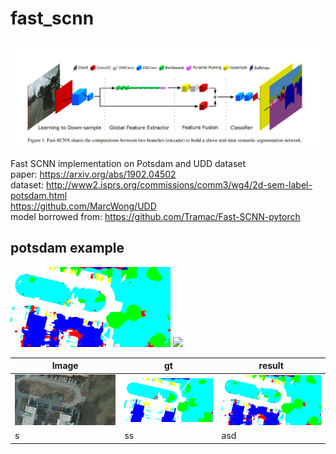 # fast_scnn

![alt text](./demo/PaperImage.PNG "Model structure")  

Fast SCNN implementation on Potsdam and UDD dataset  
paper: https://arxiv.org/abs/1902.04502  
dataset: http://www2.isprs.org/commissions/comm3/wg4/2d-sem-label-potsdam.html  
https://github.com/MarcWong/UDD  
model borrowed from: https://github.com/Tramac/Fast-SCNN-pytorch  

## potsdam example

<img src="./demo/op_potsdam_2_12_RGB_box0.png" width="256"/>   <img src="./demo/op_potsdam_2_12_label_box0.tif" width="256"/>




|Image | gt | result |
|----| ---- |----|
|![](./demo/op_potsdam_2_12_RGB_box0r.tif)  |![](./demo/op_potsdam_2_12_label_box0r.tif) | ![](./demo/op_potsdam_2_12_RGB_box0r.png)  |
| s| ss | asd |
